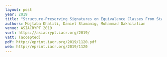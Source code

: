 ```yaml
---
layout: post
year: 2019
title: "Structure-Preserving Signatures on Equivalence Classes From Standard Assumptions"
authors: Mojtaba Khalili, Daniel Slamanig, Mohammad Dakhilalian
venue: ASIACRYPT 2019
vurl: https://asiacrypt.iacr.org/2019/
vatt: (accepted)
pdf: http://eprint.iacr.org/2019/1120.pdf
web: http://eprint.iacr.org/2019/1120
---
```



